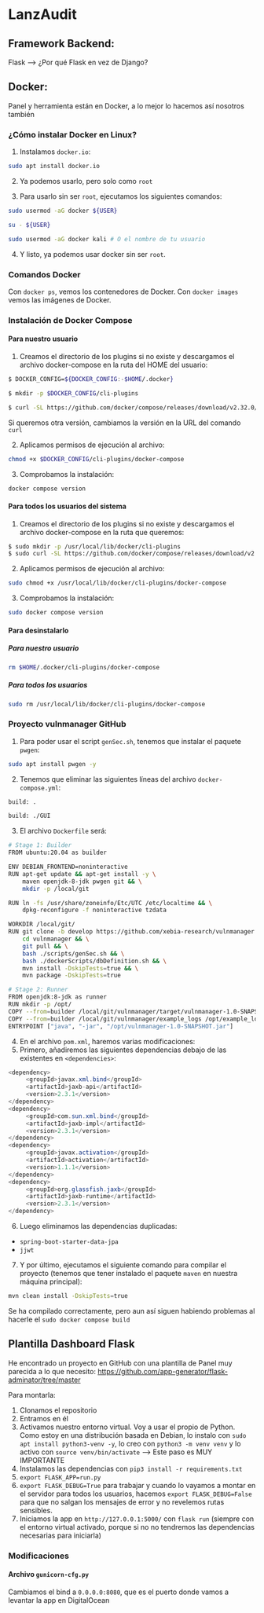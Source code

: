 # LanzAudit
## Framework Backend:
Flask --> ¿Por qué Flask en vez de Django?

## Docker:
Panel y herramienta están en Docker, a lo mejor lo hacemos así nosotros también
### ¿Cómo instalar Docker en Linux?
1. Instalamos `docker.io`:
```bash
sudo apt install docker.io
```

2. Ya podemos usarlo, pero solo como `root`

3. Para usarlo sin ser `root`, ejecutamos los siguientes comandos:
```bash
sudo usermod -aG docker ${USER}

su - ${USER}

sudo usermod -aG docker kali # O el nombre de tu usuario
```

4. Y listo, ya podemos usar docker sin ser `root`.

### Comandos Docker
Con `docker ps`, vemos los contenedores de Docker.
Con `docker images` vemos las imágenes de Docker.
 
### Instalación de Docker Compose
#### Para nuestro usuario
1. Creamos el directorio de los plugins si no existe y descargamos el archivo docker-compose en la ruta del HOME del usuario:
```bash
$ DOCKER_CONFIG=${DOCKER_CONFIG:-$HOME/.docker}

$ mkdir -p $DOCKER_CONFIG/cli-plugins

$ curl -SL https://github.com/docker/compose/releases/download/v2.32.0/docker-compose-linux-x86_64 -o $DOCKER_CONFIG/cli-plugins/docker-compose
```
Si queremos otra versión, cambiamos la versión en la URL del comando `curl`

2. Aplicamos permisos de ejecución al archivo:
```bash
chmod +x $DOCKER_CONFIG/cli-plugins/docker-compose
```

3. Comprobamos la instalación:
```bash
docker compose version
```
#### Para todos los usuarios del sistema
1. Creamos el directorio de los plugins si no existe y descargamos el archivo docker-compose en la ruta que queremos:
```bash
$ sudo mkdir -p /usr/local/lib/docker/cli-plugins
$ sudo curl -SL https://github.com/docker/compose/releases/download/v2.32.0/docker-compose-linux-x86_64 -o /usr/local/lib/docker/cli-plugins/docker-compose
```

2. Aplicamos permisos de ejecución al archivo:
```bash
sudo chmod +x /usr/local/lib/docker/cli-plugins/docker-compose
```

3. Comprobamos la instalación:
```bash
sudo docker compose version
```

#### Para desinstalarlo
##### Para nuestro usuario
```bash
rm $HOME/.docker/cli-plugins/docker-compose
```
##### Para todos los usuarios
```bash
sudo rm /usr/local/lib/docker/cli-plugins/docker-compose
```

### Proyecto vulnmanager GitHub
1. Para poder usar el script `genSec.sh`, tenemos que instalar el paquete `pwgen`:
```bash
sudo apt install pwgen -y
```

2. Tenemos que eliminar las siguientes líneas del archivo `docker-compose.yml`:
```bash
build: .

build: ./GUI
```

3. El archivo `Dockerfile` será:
```bash
# Stage 1: Builder
FROM ubuntu:20.04 as builder

ENV DEBIAN_FRONTEND=noninteractive
RUN apt-get update && apt-get install -y \
    maven openjdk-8-jdk pwgen git && \
    mkdir -p /local/git

RUN ln -fs /usr/share/zoneinfo/Etc/UTC /etc/localtime && \
    dpkg-reconfigure -f noninteractive tzdata

WORKDIR /local/git/
RUN git clone -b develop https://github.com/xebia-research/vulnmanager && \
    cd vulnmanager && \
    git pull && \
    bash ./scripts/genSec.sh && \
    bash ./dockerScripts/dbDefinition.sh && \
    mvn install -DskipTests=true && \
    mvn package -DskipTests=true

# Stage 2: Runner
FROM openjdk:8-jdk as runner
RUN mkdir -p /opt/
COPY --from=builder /local/git/vulnmanager/target/vulnmanager-1.0-SNAPSHOT.jar /opt/vulnmanager-1.0-SNAPSHOT.jar
COPY --from=builder /local/git/vulnmanager/example_logs /opt/example_logs
ENTRYPOINT ["java", "-jar", "/opt/vulnmanager-1.0-SNAPSHOT.jar"]
```

4. En el archivo `pom.xml`, haremos varias modificaciones:
5. Primero, añadiremos las siguientes dependencias debajo de las existentes en `<dependencies>`:
```java
<dependency>
     <groupId>javax.xml.bind</groupId>
     <artifactId>jaxb-api</artifactId>
     <version>2.3.1</version>
</dependency>
<dependency>
     <groupId>com.sun.xml.bind</groupId>
     <artifactId>jaxb-impl</artifactId>
     <version>2.3.1</version>
</dependency>
<dependency>
     <groupId>javax.activation</groupId>
     <artifactId>activation</artifactId>
     <version>1.1.1</version>
</dependency>
<dependency>
     <groupId>org.glassfish.jaxb</groupId>
     <artifactId>jaxb-runtime</artifactId>
     <version>2.3.1</version>
</dependency>
```
6. Luego eliminamos las dependencias duplicadas:
- `spring-boot-starter-data-jpa`
- `jjwt`
7. Y por último, ejecutamos el siguiente comando para compilar el proyecto (tenemos que tener instalado el paquete `maven` en nuestra máquina principal):
```bash
mvn clean install -DskipTests=true
```
Se ha compilado correctamente, pero aun así siguen habiendo problemas al hacerle el `sudo docker compose build`

## Plantilla Dashboard Flask
He encontrado un proyecto en GitHub con una plantilla de Panel muy parecida a lo que necesito:
https://github.com/app-generator/flask-adminator/tree/master

Para montarla:
1. Clonamos el repositorio
2. Entramos en él
3. Activamos nuestro entorno virtual. Voy a usar el propio de Python.
Como estoy en una distribución basada en Debian, lo instalo con `sudo apt install python3-venv -y`, lo creo con `python3 -m venv venv` y lo activo con `source venv/bin/activate` --> Este paso es MUY IMPORTANTE
4. Instalamos las dependencias con `pip3 install -r requirements.txt`
5. `export FLASK_APP=run.py`
6. `export FLASK_DEBUG=True` para trabajar y cuando lo vayamos a montar en el servidor para todos los usuarios, hacemos `export FLASK_DEBUG=False` para que no salgan los mensajes de error y no revelemos rutas sensibles.
7. Iniciamos la app en `http://127.0.0.1:5000/` con `flask run` (siempre con el entorno virtual activado, porque si no no tendremos las dependencias necesarias para iniciarla)
### Modificaciones
#### Archivo `gunicorn-cfg.py`
Cambiamos el bind a `0.0.0.0:8080`, que es el puerto donde vamos a levantar la app en DigitalOcean
